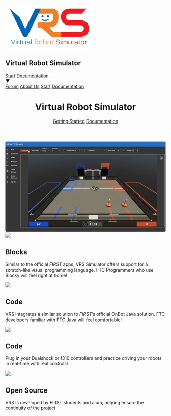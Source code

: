 <!DOCTYPE html>
<html lang="en">
<head>
  <meta charset="UTF-8">
  <meta http-equiv="X-UA-Compatible" content="IE=edge">
  <meta name="viewport" content="width=device-width, initial-scale=1.0">
  <title>Virtual Robot Simulator</title>
  <link href="https://fonts.googleapis.com/css?family=IBM+Plex+Sans:100,100italic,200,200italic,300,300italic,regular,italic,500,500italic,600,600italic,700,700italic" rel="stylesheet" />
  <link rel="stylesheet" href="./assets/index.css">
  <script src="./assets/index.js" defer></script>
  

  <meta name="description" content="Free cross-platform FTC Robot simulation">

  <!-- Facebook Meta Tags -->
  <meta property="og:url" content="http://vrobotsim.org/">
  <meta property="og:type" content="website">
  <meta property="og:title" content="Virtual Robot Simulator">
  <meta property="og:description" content="Free cross-platform FTC Robot simulation">
  <meta property="og:image" content="https://og-image.xyz/og/Virtual Robot Simulator/ /vrobotsim.org/http/atkinson/candybar/black/data.png">

  <!-- Twitter Meta Tags -->
  <meta name="twitter:card" content="summary_large_image">
  <meta property="twitter:domain" content="byeindonesia.com">
  <meta property="twitter:url" content="http://vrobotsim.org/">
  <meta name="twitter:title" content="Virtual Robot Simulator">
  <meta name="twitter:description" content="Free cross-platform FTC Robot simulation">
  <meta name="twitter:image" content="https://og-image.xyz/og/Virtual Robot Simulator/ /vrobotsim.org/http/atkinson/candybar/black/data.png">

</head>
<body>
  <nav class='site-header'>
    <div class="img">
      <img src="./assets/vrs-logo.png" alt="VRS Logo" onclick="document.location.href = '/'">
    </div>
    <h1>Virtual Robot Simulator</h1>
    <a href="/getting-started.html" class="getting-started">Start</a>
    <a href="/documentation.html" class="documentation">Documentation</a>
    <div href="#" class="trigger" aria-haspopup="true">
      ▼
      <div class="soh">
        <a href="">Forum</a>
        <a href="">About Us</a>
        <a href="/getting-started.html" class="getting-started--soh">Start</a>
        <a href="/documentation.html" class="documentation--soh">Documentation</a>
      </div>
    </div>
  </nav>
  <header>
    <h1>Virtual Robot Simulator</h1>
    <div>
      <a href="#">Getting Started</a>
      <a href="#" class="outline">Documentation</a>
    </div>
  </header>
  <main>
    <img class="hero" src="./assets/vrs-screenshot.png" alt="VRS App screenshot">
    <div class="container">
      <div>
        <img src="https://img.icons8.com/ios-glyphs/90/000000/blockly-green.png"/>
        <h2>Blocks</h2>
        <p>Similar to the official <i>FIRST</i> apps, VRS Simulator offers support for a scratch-like visual programming language. FTC Programmers who use Blocky will feel right at home!</p>
      </div>
      <div>
        <img src="https://img.icons8.com/ios-glyphs/90/000000/code.png"/>
        <h2>Code</h2>
        <p>VRS integrates a similar solution to <i>FIRST</i>’s official OnBot Java solution. FTC developers familiar with FTC Java will feel comfortable!</p>
      </div>
      <div>
        <img src="https://img.icons8.com/ios-glyphs/90/000000/game-controller.png"/>
        <h2>Code</h2>
        <p>Plug in your Dualshock or f310 controllers and practice driving your robots in real-time with real controls!</p>
      </div>
      <div>
        <img src="https://img.icons8.com/ios-glyphs/90/000000/code-fork.png"/>
        <h2>Open Source</h2>
        <p>VRS is developed by FIRST students and alum, helping ensure the continuity of the project</p>
      </div>
    </div>
  </main>
</body>
</html>